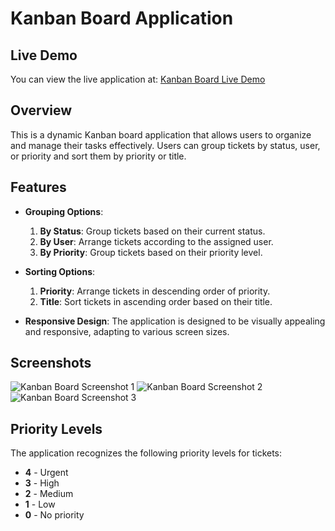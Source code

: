 # Kanban Board Application

## Live Demo
You can view the live application at: [Kanban Board Live Demo](https://quicksell-frontend-assignment-sable.vercel.app/)

## Overview
This is a dynamic Kanban board application that allows users to organize and manage their tasks effectively. Users can group tickets by status, user, or priority and sort them by priority or title.

## Features
- **Grouping Options**:
  1. **By Status**: Group tickets based on their current status.
  2. **By User**: Arrange tickets according to the assigned user.
  3. **By Priority**: Group tickets based on their priority level.

- **Sorting Options**:
  1. **Priority**: Arrange tickets in descending order of priority.
  2. **Title**: Sort tickets in ascending order based on their title.

- **Responsive Design**: The application is designed to be visually appealing and responsive, adapting to various screen sizes.

## Screenshots
![Kanban Board Screenshot 1](https://github.com/user-attachments/assets/0760495f-13de-4585-9509-3503b9855655)
![Kanban Board Screenshot 2](https://github.com/user-attachments/assets/4365b365-dbab-4e55-9788-70e3713e530b)
![Kanban Board Screenshot 3](https://github.com/user-attachments/assets/7cff4269-3483-4fe2-8ab5-16a383181668)

## Priority Levels
The application recognizes the following priority levels for tickets:

- **4** - Urgent
- **3** - High
- **2** - Medium
- **1** - Low
- **0** - No priority
